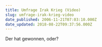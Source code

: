 ```yaml
---
title: Umfrage Irak Krieg (Video)
slug: umfrage-irak-krieg-video
date_published: 2006-11-21T07:03:10.000Z
date_updated: 2018-08-22T09:37:56.000Z
---
```


Der hat gewonnen, oder?
